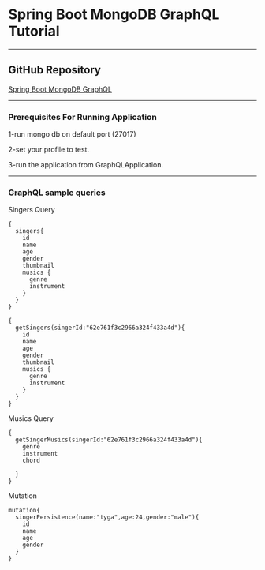 # Spring Boot MongoDB GraphQL Tutorial
___

## GitHub Repository 

[Spring Boot MongoDB GraphQL](https://github.com/babakst/spring-boot-mongodb-graphql)

___

### Prerequisites For Running Application

1-run mongo db on default port (27017)

2-set your profile to test.

3-run the application from GraphQLApplication.

___



### GraphQL sample queries

Singers Query
```shell script
{
  singers{
    id
    name
    age
    gender
    thumbnail
    musics {
      genre
      instrument
    }
  }
}
````
```shell script
{
  getSingers(singerId:"62e761f3c2966a324f433a4d"){
    id
    name
    age
    gender
    thumbnail
    musics {
      genre
      instrument
    }
  }
}
````
Musics Query
```shell script
{
  getSingerMusics(singerId:"62e761f3c2966a324f433a4d"){
    genre
    instrument
    chord
  
  }
}
````

Mutation
```shell script
mutation{
  singerPersistence(name:"tyga",age:24,gender:"male"){
    id
    name
    age
    gender
  }
}
```